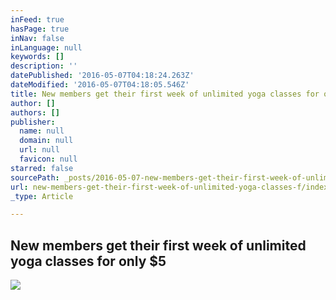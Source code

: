 ```yaml
---
inFeed: true
hasPage: true
inNav: false
inLanguage: null
keywords: []
description: ''
datePublished: '2016-05-07T04:18:24.263Z'
dateModified: '2016-05-07T04:18:05.546Z'
title: New members get their first week of unlimited yoga classes for only $5
author: []
authors: []
publisher:
  name: null
  domain: null
  url: null
  favicon: null
starred: false
sourcePath: _posts/2016-05-07-new-members-get-their-first-week-of-unlimited-yoga-classes-f.md
url: new-members-get-their-first-week-of-unlimited-yoga-classes-f/index.html
_type: Article

---
```

## New members get their first week of unlimited yoga classes for only $5
![](https://the-grid-user-content.s3-us-west-2.amazonaws.com/89afe33a-e388-48b8-80c0-6cfb472a681b.jpg)